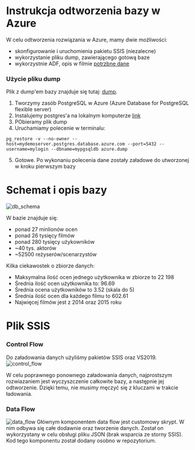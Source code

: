 # Instrukcja odtworzenia bazy w Azure

W celu odtworzenia rozwiązania w Azure, mamy dwie możliwości:

 * skonfigurowanie i uruchomienia pakietu SSIS (niezalecne)
 * wykorzystanie pliku dump, zawierającego gotową baze
 * wykorzystnie ADF, opis w filmie [potrzbne dane](https://drive.google.com/file/d/1APADG8QwTOmfsF2Y8wOWMYmWPV9j8ZCZ/view?usp=sharing)
 
### Użycie pliku dump

Plik z dump'em bazy znajduje się tutaj: [dump](https://drive.google.com/file/d/1vgSqVK6JPomM9fUf5Pggo_XdlSYpowXU/view?usp=share_link).

1. Tworzymy zasób PostgreSQL w Azure  (Azure Database for PostgreSQL flexible server)
2. Instalujemy postgres'a na lokalnym komputerze [link](https://www.postgresql.org/download/)
3. PObieramy plik dump
4. Uruchamiamy polecenie w terminalu:
```
pg_restore -v --no-owner --host=mydemoserver.postgres.database.azure.com --port=5432 --username=mylogin --dbname=mypgsqldb azure.dump
```
5. Gotowe. Po wykonaniu polecenia dane zostały załadowe do utworzonej w kroku pierwszym bazy

# Schemat i opis bazy

![db_schema](https://scontent-vie1-1.xx.fbcdn.net/v/t1.15752-9/315428876_1366374047435265_279832260848475403_n.png?_nc_cat=103&ccb=1-7&_nc_sid=ae9488&_nc_ohc=pPcxIHDVdjIAX8XVxSz&_nc_ht=scontent-vie1-1.xx&oh=03_AdSuyrEqKeRNdX3hJ6Bn6NK1qxX7ma4XjdNhZOXs1xUd5A&oe=639F984C)

W bazie znajduje się:
* ponad 27 minlionów ocen
* ponad 26 tysięcy filmów
* ponad 280 tysięcy użykowników 
* ~40 tys. aktorów
* ~52500 reżyserów/scenarzystów

Kilka ciekawostek o zbiorze danych:
* Maksymalna ilość ocen jednego użytkownika w zbiorze to 22 198
* Średnia ilość ocen użytkownika to: 96.69
* Średnia ocena użytkowników to 3.52 (skala do 5)
* Średnia ilość ocen dla każdego filmu to 602.61
* Najwięcej filmów jest z 2014 oraz 2015 roku


# Plik SSIS

### Control Flow
Do załadowania danych użyliśmy pakietów SSIS oraz VS2019. 
![control_flow](https://user-images.githubusercontent.com/66008982/202820701-76fbd437-8531-4a3e-ae48-d753a1361881.png)

W celu poprawnego ponownego załadowania danych, najprostszym rozwiazaniem jest wyczyszczenie całkowite bazy, a następnie jej odtworzenie.
Dzięki temu, nie musimy męczyć się z kluczami w trakcie ładowania.

### Data Flow
![data_flow](https://user-images.githubusercontent.com/66008982/202820754-30fa06ba-cbbe-4254-8c95-caae08fd9239.png)
Głównym komponentem data flow jest customowy skrypt. W nim odbywa się całe dodawnie oraz tworzenie danych. Został on wykorzystany w celu obsługi pliku JSON (brak wsparcia ze storny SSIS). Kod tego komponentu został dodany osobno w repozytorium.
